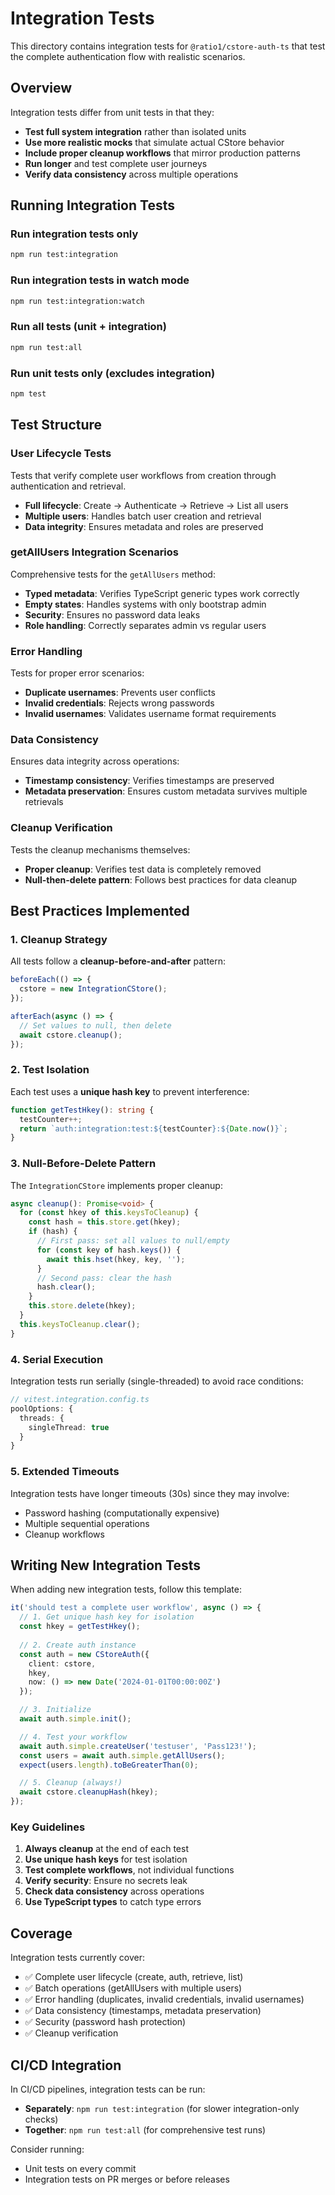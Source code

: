 # Integration Tests

This directory contains integration tests for `@ratio1/cstore-auth-ts` that test the complete authentication flow with realistic scenarios.

## Overview

Integration tests differ from unit tests in that they:

- **Test full system integration** rather than isolated units
- **Use more realistic mocks** that simulate actual CStore behavior
- **Include proper cleanup workflows** that mirror production patterns
- **Run longer** and test complete user journeys
- **Verify data consistency** across multiple operations

## Running Integration Tests

### Run integration tests only
```bash
npm run test:integration
```

### Run integration tests in watch mode
```bash
npm run test:integration:watch
```

### Run all tests (unit + integration)
```bash
npm run test:all
```

### Run unit tests only (excludes integration)
```bash
npm test
```

## Test Structure

### User Lifecycle Tests
Tests that verify complete user workflows from creation through authentication and retrieval.

- **Full lifecycle**: Create → Authenticate → Retrieve → List all users
- **Multiple users**: Handles batch user creation and retrieval
- **Data integrity**: Ensures metadata and roles are preserved

### getAllUsers Integration Scenarios
Comprehensive tests for the `getAllUsers` method:

- **Typed metadata**: Verifies TypeScript generic types work correctly
- **Empty states**: Handles systems with only bootstrap admin
- **Security**: Ensures no password data leaks
- **Role handling**: Correctly separates admin vs regular users

### Error Handling
Tests for proper error scenarios:

- **Duplicate usernames**: Prevents user conflicts
- **Invalid credentials**: Rejects wrong passwords
- **Invalid usernames**: Validates username format requirements

### Data Consistency
Ensures data integrity across operations:

- **Timestamp consistency**: Verifies timestamps are preserved
- **Metadata preservation**: Ensures custom metadata survives multiple retrievals

### Cleanup Verification
Tests the cleanup mechanisms themselves:

- **Proper cleanup**: Verifies test data is completely removed
- **Null-then-delete pattern**: Follows best practices for data cleanup

## Best Practices Implemented

### 1. Cleanup Strategy

All tests follow a **cleanup-before-and-after** pattern:

```typescript
beforeEach(() => {
  cstore = new IntegrationCStore();
});

afterEach(async () => {
  // Set values to null, then delete
  await cstore.cleanup();
});
```

### 2. Test Isolation

Each test uses a **unique hash key** to prevent interference:

```typescript
function getTestHkey(): string {
  testCounter++;
  return `auth:integration:test:${testCounter}:${Date.now()}`;
}
```

### 3. Null-Before-Delete Pattern

The `IntegrationCStore` implements proper cleanup:

```typescript
async cleanup(): Promise<void> {
  for (const hkey of this.keysToCleanup) {
    const hash = this.store.get(hkey);
    if (hash) {
      // First pass: set all values to null/empty
      for (const key of hash.keys()) {
        await this.hset(hkey, key, '');
      }
      // Second pass: clear the hash
      hash.clear();
    }
    this.store.delete(hkey);
  }
  this.keysToCleanup.clear();
}
```

### 4. Serial Execution

Integration tests run serially (single-threaded) to avoid race conditions:

```typescript
// vitest.integration.config.ts
poolOptions: {
  threads: {
    singleThread: true
  }
}
```

### 5. Extended Timeouts

Integration tests have longer timeouts (30s) since they may involve:
- Password hashing (computationally expensive)
- Multiple sequential operations
- Cleanup workflows

## Writing New Integration Tests

When adding new integration tests, follow this template:

```typescript
it('should test a complete user workflow', async () => {
  // 1. Get unique hash key for isolation
  const hkey = getTestHkey();
  
  // 2. Create auth instance
  const auth = new CStoreAuth({
    client: cstore,
    hkey,
    now: () => new Date('2024-01-01T00:00:00Z')
  });

  // 3. Initialize
  await auth.simple.init();

  // 4. Test your workflow
  await auth.simple.createUser('testuser', 'Pass123!');
  const users = await auth.simple.getAllUsers();
  expect(users.length).toBeGreaterThan(0);

  // 5. Cleanup (always!)
  await cstore.cleanupHash(hkey);
});
```

### Key Guidelines

1. **Always cleanup** at the end of each test
2. **Use unique hash keys** for test isolation
3. **Test complete workflows**, not individual functions
4. **Verify security**: Ensure no secrets leak
5. **Check data consistency** across operations
6. **Use TypeScript types** to catch type errors

## Coverage

Integration tests currently cover:

- ✅ Complete user lifecycle (create, auth, retrieve, list)
- ✅ Batch operations (getAllUsers with multiple users)
- ✅ Error handling (duplicates, invalid credentials, invalid usernames)
- ✅ Data consistency (timestamps, metadata preservation)
- ✅ Security (password hash protection)
- ✅ Cleanup verification

## CI/CD Integration

In CI/CD pipelines, integration tests can be run:

- **Separately**: `npm run test:integration` (for slower integration-only checks)
- **Together**: `npm run test:all` (for comprehensive test runs)

Consider running:
- Unit tests on every commit
- Integration tests on PR merges or before releases

